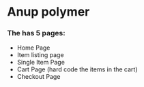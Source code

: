 # Anup polymer

### The has 5 pages:

- Home Page
- Item listing page
- Single Item Page
- Cart Page (hard code the items in the cart)
- Checkout Page
